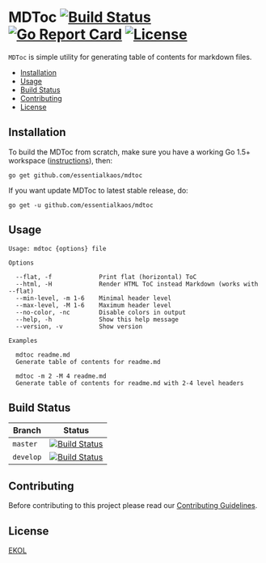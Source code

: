 # MDToc [![Build Status](https://travis-ci.org/essentialkaos/mdtoc.svg?branch=master)](https://travis-ci.org/essentialkaos/mdtoc) [![Go Report Card](https://goreportcard.com/badge/github.com/essentialkaos/mdtoc)](https://goreportcard.com/report/github.com/essentialkaos/mdtoc) [![License](https://gh.kaos.io/ekol.svg)](https://essentialkaos.com/ekol)

`MDToc` is simple utility for generating table of contents for markdown files.

* [Installation](#installation)
* [Usage](#usage)
* [Build Status](#build-status)
* [Contributing](#contributing)
* [License](#license)

## Installation

To build the MDToc from scratch, make sure you have a working Go 1.5+ workspace ([instructions](https://golang.org/doc/install)), then:

```
go get github.com/essentialkaos/mdtoc
```

If you want update MDToc to latest stable release, do:

```
go get -u github.com/essentialkaos/mdtoc
```

## Usage

```
Usage: mdtoc {options} file

Options

  --flat, -f             Print flat (horizontal) ToC
  --html, -H             Render HTML ToC instead Markdown (works with --flat)
  --min-level, -m 1-6    Minimal header level
  --max-level, -M 1-6    Maximum header level
  --no-color, -nc        Disable colors in output
  --help, -h             Show this help message
  --version, -v          Show version

Examples

  mdtoc readme.md
  Generate table of contents for readme.md

  mdtoc -m 2 -M 4 readme.md
  Generate table of contents for readme.md with 2-4 level headers

```

## Build Status

| Branch | Status |
|------------|--------|
| `master` | [![Build Status](https://travis-ci.org/essentialkaos/mdtoc.svg?branch=master)](https://travis-ci.org/essentialkaos/mdtoc) |
| `develop` | [![Build Status](https://travis-ci.org/essentialkaos/mdtoc.svg?branch=develop)](https://travis-ci.org/essentialkaos/mdtoc) |

## Contributing

Before contributing to this project please read our [Contributing Guidelines](https://github.com/essentialkaos/contributing-guidelines#contributing-guidelines).

## License

[EKOL](https://essentialkaos.com/ekol)
